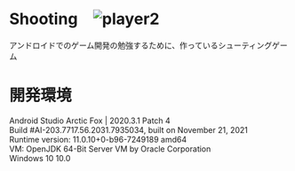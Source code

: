 # Shooting　![player2](https://user-images.githubusercontent.com/80666305/150777971-e72c2735-7af9-4d34-a511-e17202a8f546.png)
アンドロイドでのゲーム開発の勉強するために、作っているシューティングゲーム  

# 開発環境
Android Studio Arctic Fox | 2020.3.1 Patch 4  
Build #AI-203.7717.56.2031.7935034, built on November 21, 2021  
Runtime version: 11.0.10+0-b96-7249189 amd64  
VM: OpenJDK 64-Bit Server VM by Oracle Corporation  
Windows 10 10.0  